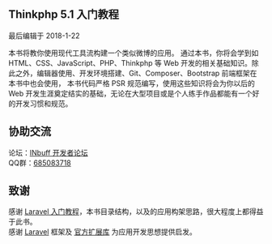 <div class="card card-cascade my-5">
    <div class="view gradient-card-header blue">
        <h2 class="h2-responsive">Thinkphp 5.1 入门教程</h2>
        <p>最后编辑于 2018-1-22</p>
    </div>
    <div class="card-body">
        <p class="card-text">本书将教你使用现代工具流构建一个类似微博的应用。 通过本书，你将会学到如 HTML、CSS、JavaScript、PHP、Thinkphp 等 Web 开发的相关基础知识。除此之外，编辑器使用、开发环境搭建、Git、Composer、Bootstrap 前端框架在本书中也会使用， 本书代码严格 PSR 规范编写，使用这些知识将会为你以后的 Web 开发生涯奠定结实的基础，无论在大型项目或是个人练手作品都能有一个好的开发习惯和规范。</p>
    </div>
</div>

<div class="card card-cascade my-5">
    <div class="view gradient-card-header blue">
        <h2 class="h2-responsive">协助交流</h2>
    </div>
    <div class="card-body">
        <p class="card-text">
            论坛：<a href="https://dev.inbuff.cn/forums" target="_black" rel="noopener noreferrer">INbuff 开发者论坛</a>
            <br>
            QQ群：<a href="https://shang.qq.com/wpa/qunwpa?idkey=dec8e7ee2f7c5cef3acc975f66379b3751e29df5dc3d15537fb14f2265028387" target="_black" rel="noopener noreferrer">685083718</a>
        </p>
    </div>
</div>

<div class="card card-cascade my-5">
    <div class="view gradient-card-header blue">
        <h2 class="h2-responsive">致谢</h2>
    </div>
    <div class="card-body">
        <p class="card-text">
            感谢 <a href="https://laravel-china.org/courses/laravel-essential-training-5.5" target="_black" rel="noopener noreferrer">Laravel 入门教程</a>，本书目录结构，以及的应用构架思路，很大程度上都得益于此书。
            <br>
            感谢 <a href="https://laravel.com/" target="_black">Laravel</a> 框架及 <a href="https://github.com/laravel/laravel" target="_black" rel="noopener noreferrer">官方扩展库</a> 为应用开发思想提供启发。
        </p>
    </div>
</div>

